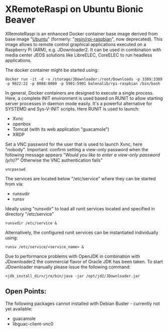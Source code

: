 # XRemoteRaspi on Ubuntu Bionic Beaver
XRemoteRaspi is an enhanced Docker container base image derived from base image "<a href="https://hub.docker.com/_/ubuntu">Ubuntu</a>" (formerly: "<a href="https://hub.docker.com/r/balenalib/rpi-raspbian/tags">resin/rpi-raspbian</a>", now deprecated). This image allows to remote control graphical applications executed on a Raspberry Pi (ARM), e.g. JDownloader2. It can be used in combination with media center JEOS solutions like LibreELEC, CoreELEC to run headless applications.

The docker container might be started using:
```
docker run -it -d -v /storage/JDownloader:/root/Downloads -p 3389:3389 -p 9022:22 -p 8088:8080 -p 5901:5901 balenalib/rpi-raspbian /bin/bash
```

In general, Docker containers are designed to execute a single process. Here, a complete INIT environment is used based on RUNIT to allow starting server processes in daemon mode easily. It's a powerful alternative for SYSTEMD and Sys-V-INIT scripts. Here RUNIT is used to launch:
- Xvnc
- openbox
- Tomcat (with its web application "guacamole")
- XRDP

Set a VNC password for the user that is used to launch Xvnc, here "nobody". Important: confirm setting a view-only password when the following message appears "*Would you like to enter a view-only password (y/n)?*" Otherwise the VNC authentication fails"
```
vncpasswd
```

The services are located below "/etc/service" where they can be started from via:
- runsvdir
- runsv

Ideally using "runsvdir" to load all runit services located and specified in directory "/etc/service"
```
runsvdir /etc/service &
```

Alternatively, the configured runit services can be instantiated individually using:
```
runsv /etc/service/<service_name> &
```

Due to performance problems with OpenJDK in combination with JDownloader2 the commercial flavor of Oracle JDK has been taken. To start JDownloader manually please issue the following command:
```
<jdk_install_dir>/jre/bin/java -jar /opt/jd2/JDownloader.jar
```

## Open Points:
The following packages cannot installed with Debian Buster - currently not yet available:
- guacamole
- libguac-client-vnc0
